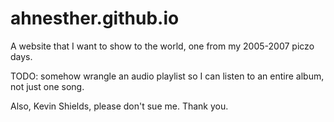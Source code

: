 # ahnesther.github.io

A website that I want to show to the world, one from my 2005-2007 piczo days.

TODO: somehow wrangle an audio playlist so I can listen to an entire album, not just one song. 

Also, Kevin Shields, please don't sue me. Thank you.

